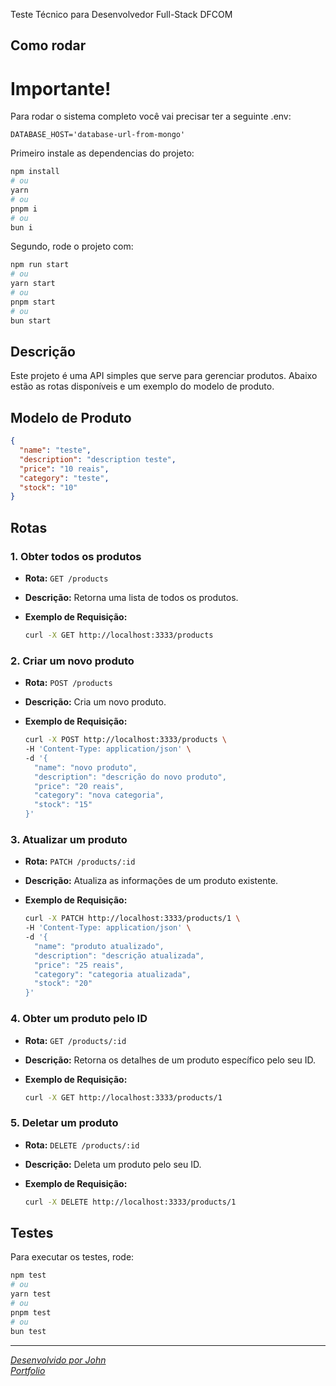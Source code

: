 Teste Técnico para Desenvolvedor Full-Stack DFCOM

## Como rodar

# Importante!

Para rodar o sistema completo você vai precisar ter a seguinte .env: 

```
DATABASE_HOST='database-url-from-mongo'
```

Primeiro instale as dependencias do projeto:

```bash
npm install
# ou
yarn
# ou
pnpm i
# ou
bun i
```

Segundo, rode o projeto com:

```bash
npm run start
# ou
yarn start
# ou
pnpm start
# ou
bun start
```

## Descrição

Este projeto é uma API simples que serve para gerenciar produtos. Abaixo estão as rotas disponíveis e um exemplo do modelo de produto.

## Modelo de Produto

```json
{
  "name": "teste",
  "description": "description teste",
  "price": "10 reais",
  "category": "teste",
  "stock": "10"
}
```

## Rotas

### 1. Obter todos os produtos

- **Rota:** `GET /products`
- **Descrição:** Retorna uma lista de todos os produtos.
- **Exemplo de Requisição:**

  ```bash
  curl -X GET http://localhost:3333/products
  ```

### 2. Criar um novo produto

- **Rota:** `POST /products`
- **Descrição:** Cria um novo produto.
- **Exemplo de Requisição:**

  ```bash
  curl -X POST http://localhost:3333/products \
  -H 'Content-Type: application/json' \
  -d '{
    "name": "novo produto",
    "description": "descrição do novo produto",
    "price": "20 reais",
    "category": "nova categoria",
    "stock": "15"
  }'
  ```

### 3. Atualizar um produto

- **Rota:** `PATCH /products/:id`
- **Descrição:** Atualiza as informações de um produto existente.
- **Exemplo de Requisição:**

  ```bash
  curl -X PATCH http://localhost:3333/products/1 \
  -H 'Content-Type: application/json' \
  -d '{
    "name": "produto atualizado",
    "description": "descrição atualizada",
    "price": "25 reais",
    "category": "categoria atualizada",
    "stock": "20"
  }'
  ```

### 4. Obter um produto pelo ID

- **Rota:** `GET /products/:id`
- **Descrição:** Retorna os detalhes de um produto específico pelo seu ID.
- **Exemplo de Requisição:**

  ```bash
  curl -X GET http://localhost:3333/products/1
  ```

### 5. Deletar um produto

- **Rota:** `DELETE /products/:id`
- **Descrição:** Deleta um produto pelo seu ID.
- **Exemplo de Requisição:**

  ```bash
  curl -X DELETE http://localhost:3333/products/1
  ```


## Testes
Para executar os testes, rode:

```bash
npm test
# ou
yarn test
# ou
pnpm test
# ou
bun test
```
---

<a href="https://www.linkedin.com/in/jovimoura10/" target="_blank" align="left" style="font-style: italic;">
  Desenvolvido por John
</a>

<br>

<a href="https://jovimoura.vercel.app/" target="_blank" align="left" style="font-style: italic;">
  Portfolio
</a>
